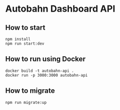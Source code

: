 # Autobahn Dashboard API

## How to start
```
npm install
npm run start:dev
```

## How to run using Docker
```
docker build -t autobahn-api .
docker run -p 3000:3000 autobahn-api
```

## How to migrate
```
npm run migrate:up
```
